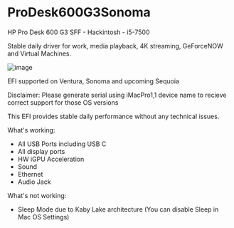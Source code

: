 # ProDesk600G3Sonoma
HP Pro Desk 600 G3 SFF - Hackintosh - i5-7500

Stable daily driver for work, media playback, 4K streaming, GeForceNOW and Virtual Machines.

![image](https://github.com/TH0MSX/ProDesk600G3Sonoma/assets/172983997/bf93d7d3-b281-4a4c-8251-dc2dc9b02ee1)

EFI supported on Ventura, Sonoma and upcoming Sequoia

Disclaimer: Please generate serial using iMacPro1,1 device name to recieve correct support for those OS versions

This EFI provides stable daily performance without any technical issues.

What's working:
- All USB Ports including USB C
- All display ports
- HW iGPU Acceleration
- Sound
- Ethernet
- Audio Jack

What's not working:
- Sleep Mode due to Kaby Lake architecture (You can disable Sleep in Mac OS Settings)
  
